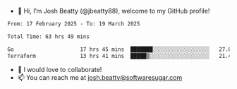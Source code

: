 - 👋 Hi, I’m Josh Beatty (@jbeatty88), welcome to my GitHub profile!

<!--START_SECTION:waka-->

```txt
From: 17 February 2025 - To: 19 March 2025

Total Time: 63 hrs 49 mins

Go                     17 hrs 45 mins  ███████░░░░░░░░░░░░░░░░░░   27.82 %
Terraform              13 hrs 41 mins  █████▒░░░░░░░░░░░░░░░░░░░   21.44 %
```

<!--END_SECTION:waka-->

- 💞️ I would love to collaborate!
- 📫 You can reach me at josh.beatty@softwaresugar.com

<!---
jbeatty88/jbeatty88 is a ✨ special ✨ repository because its `README.md` (this file) appears on your GitHub profile.
You can click the Preview link to take a look at your changes.
--->
